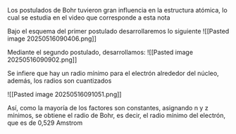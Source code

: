 Los postulados de Bohr tuvieron gran influencia en la estructura atómica, lo cual se estudia en el video que corresponde a esta nota

Bajo el esquema del primer postulado desarrollaremos lo siguiente
![[Pasted image 20250516090406.png]]

Mediante el segundo postulado, desarrollamos:
![[Pasted image 20250516090902.png]]

Se infiere que hay un radio mínimo para el electrón alrededor del núcleo, además, los radios son cuantizados

![[Pasted image 20250516091051.png]]

Así, como la mayoría de los factores son constantes, asignando n y z mínimos, se obtiene el radio de Bohr, es decir, el radio mínimo del electrón, que es de 0,529 Amstrom